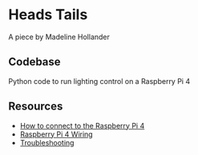 # Heads Tails

A piece by Madeline Hollander

## Codebase

Python code to run lighting control on a Raspberry Pi 4

## Resources

* [How to connect to the Raspberry Pi 4](./connecting.md)
* [Raspberry Pi 4 Wiring](./wiring.md)
* [Troubleshooting](./troubleshoot.md)
